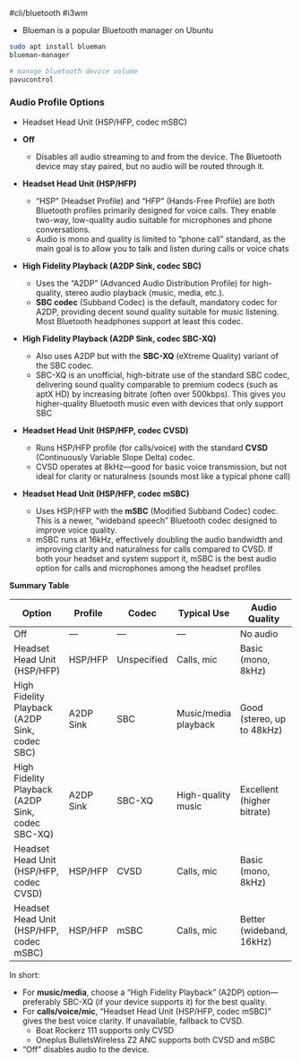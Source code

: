 #cli/bluetooth #i3wm

-  Blueman is a popular Bluetooth manager on Ubuntu

```bash
sudo apt install blueman
blueman-manager

# manage bluetooth device volume
pavucontrol
```


### Audio Profile Options
- Headset Head Unit (HSP/HFP, codec mSBC)

- **Off**
  - Disables all audio streaming to and from the device. The Bluetooth device may stay paired, but no audio will be routed through it.

- **Headset Head Unit (HSP/HFP)**
  - “HSP” (Headset Profile) and “HFP” (Hands-Free Profile) are both Bluetooth profiles primarily designed for voice calls. They enable two-way, low-quality audio suitable for microphones and phone conversations.
  - Audio is mono and quality is limited to “phone call” standard, as the main goal is to allow you to talk and listen during calls or voice chats

- **High Fidelity Playback (A2DP Sink, codec SBC)**
  - Uses the “A2DP” (Advanced Audio Distribution Profile) for high-quality, stereo audio playback (music, media, etc.).
  - **SBC codec** (Subband Codec) is the default, mandatory codec for A2DP, providing decent sound quality suitable for music listening. Most Bluetooth headphones support at least this codec.

- **High Fidelity Playback (A2DP Sink, codec SBC-XQ)**
  - Also uses A2DP but with the **SBC-XQ** (eXtreme Quality) variant of the SBC codec.
  - SBC-XQ is an unofficial, high-bitrate use of the standard SBC codec, delivering sound quality comparable to premium codecs (such as aptX HD) by increasing bitrate (often over 500kbps). This gives you higher-quality Bluetooth music even with devices that only support SBC

- **Headset Head Unit (HSP/HFP, codec CVSD)**
  - Runs HSP/HFP profile (for calls/voice) with the standard **CVSD** (Continuously Variable Slope Delta) codec.
  - CVSD operates at 8kHz—good for basic voice transmission, but not ideal for clarity or naturalness (sounds most like a typical phone call)

- **Headset Head Unit (HSP/HFP, codec mSBC)**
  - Uses HSP/HFP with the **mSBC** (Modified Subband Codec) codec. This is a newer, “wideband speech” Bluetooth codec designed to improve voice quality.
  - mSBC runs at 16kHz, effectively doubling the audio bandwidth and improving clarity and naturalness for calls compared to CVSD. If both your headset and system support it, mSBC is the best audio option for calls and microphones among the headset profiles

**Summary Table**

| Option                                           | Profile   | Codec       | Typical Use          | Audio Quality              |
| ------------------------------------------------ | --------- | ----------- | -------------------- | -------------------------- |
| Off                                              | —         | —           | —                    | No audio                   |
| Headset Head Unit (HSP/HFP)                      | HSP/HFP   | Unspecified | Calls, mic           | Basic (mono, 8kHz)         |
| High Fidelity Playback (A2DP Sink, codec SBC)    | A2DP Sink | SBC         | Music/media playback | Good (stereo, up to 48kHz) |
| High Fidelity Playback (A2DP Sink, codec SBC-XQ) | A2DP Sink | SBC-XQ      | High-quality music   | Excellent (higher bitrate) |
| Headset Head Unit (HSP/HFP, codec CVSD)          | HSP/HFP   | CVSD        | Calls, mic           | Basic (mono, 8kHz)         |
| Headset Head Unit (HSP/HFP, codec mSBC)          | HSP/HFP   | mSBC        | Calls, mic           | Better (wideband, 16kHz)   |

In short: 
- For **music/media**, choose a “High Fidelity Playback” (A2DP) option—preferably SBC-XQ (if your device supports it) for the best quality.
- For **calls/voice/mic**, “Headset Head Unit (HSP/HFP, codec mSBC)” gives the best voice clarity. If unavailable, fallback to CVSD.
	- Boat Rockerz 111 supports only CVSD
	- Oneplus BulletsWireless Z2 ANC supports both CVSD and mSBC
- “Off” disables audio to the device.